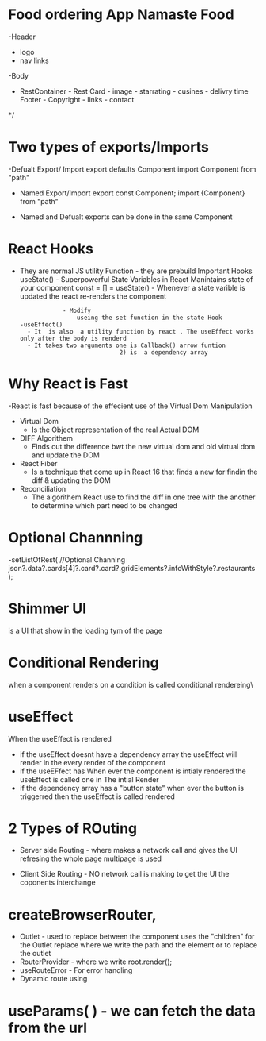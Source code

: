 # Food ordering App Namaste Food

-Header

- logo
- nav links

-Body

- RestContainer - Rest Card - image - starrating - cusines - delivry time
  Footer - Copyright - links - contact

\*/

# Two types of exports/Imports

-Defualt Export/ Import
export defaults Component
import Component from "path"

- Named Export/Import
  export const Component;
  import {Component} from "path"

- Named and Defualt exports can be done in the same Component

# React Hooks

- They are normal JS utility Function - they are prebuild
  Important Hooks
  useState() - Superpowerful State Variables in React
  Manintains state of your component
  const = [] = useState() - Whenever a state varible is updated the react re-renders the component

                  - Modify
                      useing the set function in the state Hook
      -useEffect()
        - It  is also  a utility function by react . The useEffect works only after the body is renderd
        - It takes two arguments one is Callback() arrow funtion
                                  2) is  a dependency array

# Why React is Fast

-React is fast because of the effecient use of the Virtual Dom Manipulation

- Virtual Dom
  - Is the Object representation of the real Actual DOM
- DIFF Algorithem
  - Finds out the difference bwt the new virtual dom and old virtual dom and update the DOM
- React Fiber
  - Is a technique that come up in React 16 that finds a new for findin the diff & updating the DOM
- Reconciliation
  - The algorithem React use to find the diff in one tree with the another to determine which part need to be changed

# Optional Channning

-setListOfRest(
//Optional Channing
json?.data?.cards[4]?.card?.card?.gridElements?.infoWithStyle?.restaurants
);

# Shimmer UI

is a UI that show in the loading tym of the page

# Conditional Rendering

when a component renders on a condition is called conditional rendereing\

# useEffect

When the useEffect is rendered

- if the useEffect doesnt have a dependency array the useEffect will render in the every render of the component
- if the useEFfect has When ever the component is intialy rendered the useEffect is called one in The intial Render
- if the dependency array has a "button state" when ever the button is triggerred then the useEffect is called rendered

# 2 Types of ROuting

- Server side Routing - where makes a network call and gives the UI refresing the whole page multipage is used

- Client Side Routing - NO network call is making to get the UI the coponents interchange

# createBrowserRouter,

- Outlet - used to replace between the component uses the  "children" for the Outlet replace where we write the path and the element or to replace the outlet
- RouterProvider - where we write
  root.render(<RouterProvider router={appRouter} />);
- useRouteError - For error handling
- Dynamic route using 

# useParams( ) - we can fetch the data from the url
